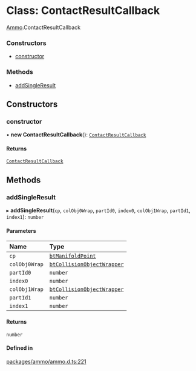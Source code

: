 # Class: ContactResultCallback

[Ammo](../modules/Ammo.md).ContactResultCallback

### Constructors

- [constructor](Ammo.ContactResultCallback.md#constructor)

### Methods

- [addSingleResult](Ammo.ContactResultCallback.md#addsingleresult)

## Constructors

### constructor

• **new ContactResultCallback**(): [`ContactResultCallback`](Ammo.ContactResultCallback.md)

#### Returns

[`ContactResultCallback`](Ammo.ContactResultCallback.md)

## Methods

### addSingleResult

▸ **addSingleResult**(`cp`, `colObj0Wrap`, `partId0`, `index0`, `colObj1Wrap`, `partId1`, `index1`): `number`

#### Parameters

| Name | Type |
| :------ | :------ |
| `cp` | [`btManifoldPoint`](Ammo.btManifoldPoint.md) |
| `colObj0Wrap` | [`btCollisionObjectWrapper`](Ammo.btCollisionObjectWrapper.md) |
| `partId0` | `number` |
| `index0` | `number` |
| `colObj1Wrap` | [`btCollisionObjectWrapper`](Ammo.btCollisionObjectWrapper.md) |
| `partId1` | `number` |
| `index1` | `number` |

#### Returns

`number`

#### Defined in

[packages/ammo/ammo.d.ts:221](https://github.com/Orillusion/orillusion/blob/main/packages/ammo/ammo.d.ts#L221)
